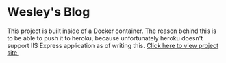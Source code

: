 # Wesley's Blog

This project is built inside of a Docker container. The reason behind this is to be able to push it to heroku, 
because unfortunately heroku doesn't support IIS Express application as of writing this.
[Click here to view project site.](https://wesleysblog.herokuapp.com/)